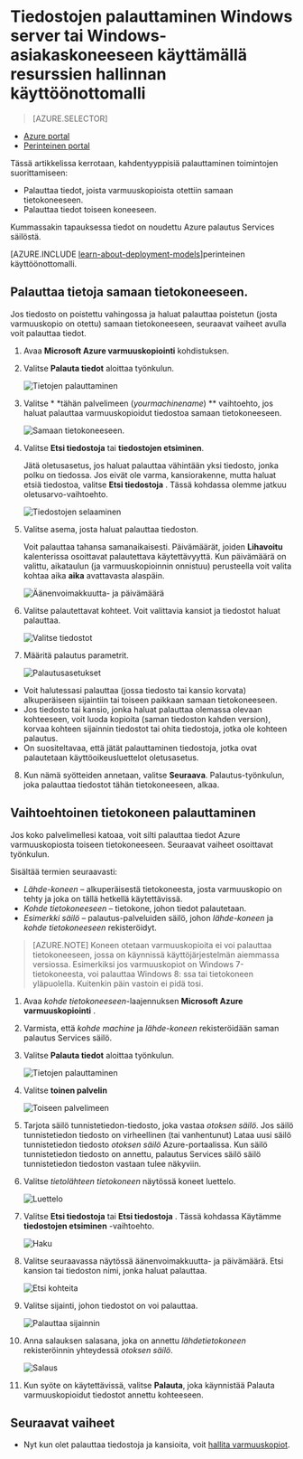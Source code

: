 <properties
   pageTitle="Palauttaa tiedot Windows Server- tai Windows-asiakasohjelman Resurssienhallinta käyttöönoton mallin azuren | Microsoft Azure"
   description="Opi palauttamaan Windows Server- tai Windows-asiakasohjelmaa."
   services="backup"
   documentationCenter=""
   authors="saurabhsensharma"
   manager="shivamg"
   editor=""/>

<tags
   ms.service="backup"
   ms.workload="storage-backup-recovery"
     ms.tgt_pltfrm="na"
     ms.devlang="na"
     ms.topic="article"
     ms.date="08/02/2016"
     ms.author="trinadhk; jimpark; markgal;"/>

# <a name="restore-files-to-a-windows-server-or-windows-client-machine-using-resource-manager-deployment-model"></a>Tiedostojen palauttaminen Windows server tai Windows-asiakaskoneeseen käyttämällä resurssien hallinnan käyttöönottomalli

> [AZURE.SELECTOR]
- [Azure portal](backup-azure-restore-windows-server.md)
- [Perinteinen portal](backup-azure-restore-windows-server-classic.md)

Tässä artikkelissa kerrotaan, kahdentyyppisiä palauttaminen toimintojen suorittamiseen:

- Palauttaa tiedot, joista varmuuskopioista otettiin samaan tietokoneeseen.
- Palauttaa tiedot toiseen koneeseen.

Kummassakin tapauksessa tiedot on noudettu Azure palautus Services säilöstä.

[AZURE.INCLUDE [learn-about-deployment-models](../../includes/learn-about-deployment-models-rm-include.md)]perinteinen käyttöönottomalli.

## <a name="recover-data-to-the-same-machine"></a>Palauttaa tietoja samaan tietokoneeseen.
Jos tiedosto on poistettu vahingossa ja haluat palauttaa poistetun (josta varmuuskopio on otettu) samaan tietokoneeseen, seuraavat vaiheet avulla voit palauttaa tiedot.

1. Avaa **Microsoft Azure varmuuskopiointi** kohdistuksen.
2. Valitse **Palauta tiedot** aloittaa työnkulun.

    ![Tietojen palauttaminen](./media/backup-azure-restore-windows-server/recover.png)

3. Valitse * *tähän palvelimeen (*yourmachinename*) ** vaihtoehto, jos haluat palauttaa varmuuskopioidut tiedostoa samaan tietokoneeseen.

    ![Samaan tietokoneeseen.](./media/backup-azure-restore-windows-server/samemachine.png)

4. Valitse **Etsi tiedostoja** tai **tiedostojen etsiminen**.

    Jätä oletusasetus, jos haluat palauttaa vähintään yksi tiedosto, jonka polku on tiedossa. Jos eivät ole varma, kansiorakenne, mutta haluat etsiä tiedostoa, valitse **Etsi tiedostoja** . Tässä kohdassa olemme jatkuu oletusarvo-vaihtoehto.

    ![Tiedostojen selaaminen](./media/backup-azure-restore-windows-server/browseandsearch.png)

5. Valitse asema, josta haluat palauttaa tiedoston.

    Voit palauttaa tahansa samanaikaisesti. Päivämäärät, joiden **Lihavoitu** kalenterissa osoittavat palautettava käytettävyyttä. Kun päivämäärä on valittu, aikataulun (ja varmuuskopioinnin onnistuu) perusteella voit valita kohtaa aika **aika** avattavasta alaspäin.

    ![Äänenvoimakkuutta- ja päivämäärä](./media/backup-azure-restore-windows-server/volanddate.png)

6. Valitse palautettavat kohteet. Voit valittavia kansiot ja tiedostot haluat palauttaa.

    ![Valitse tiedostot](./media/backup-azure-restore-windows-server/selectfiles.png)

7. Määritä palautus parametrit.

    ![Palautusasetukset](./media/backup-azure-restore-windows-server/recoveroptions.png)

  - Voit halutessasi palauttaa (jossa tiedosto tai kansio korvata) alkuperäiseen sijaintiin tai toiseen paikkaan samaan tietokoneeseen.
  - Jos tiedosto tai kansio, jonka haluat palauttaa olemassa olevaan kohteeseen, voit luoda kopioita (saman tiedoston kahden version), korvaa kohteen sijainnin tiedostot tai ohita tiedostoja, jotka ole kohteen palautus.
  - On suositeltavaa, että jätät palauttaminen tiedostoja, jotka ovat palautetaan käyttöoikeusluettelot oletusasetus.

8. Kun nämä syötteiden annetaan, valitse **Seuraava**. Palautus-työnkulun, joka palauttaa tiedostot tähän tietokoneeseen, alkaa.

## <a name="recover-to-an-alternate-machine"></a>Vaihtoehtoinen tietokoneen palauttaminen
Jos koko palvelimellesi katoaa, voit silti palauttaa tiedot Azure varmuuskopiosta toiseen tietokoneeseen. Seuraavat vaiheet osoittavat työnkulun.  

Sisältää termien seuraavasti:

- *Lähde-koneen* – alkuperäisestä tietokoneesta, josta varmuuskopio on tehty ja joka on tällä hetkellä käytettävissä.
- *Kohde tietokoneeseen* – tietokone, johon tiedot palautetaan.
- *Esimerkki säilö* – palautus-palveluiden säilö, johon *lähde-koneen* ja *kohde tietokoneeseen* rekisteröidyt. <br/>

> [AZURE.NOTE] Koneen otetaan varmuuskopioita ei voi palauttaa tietokoneeseen, jossa on käynnissä käyttöjärjestelmän aiemmassa versiossa. Esimerkiksi jos varmuuskopiot on Windows 7-tietokoneesta, voi palauttaa Windows 8: ssa tai tietokoneen yläpuolella. Kuitenkin päin vastoin ei pidä tosi.

1. Avaa *kohde tietokoneeseen*-laajennuksen **Microsoft Azure varmuuskopiointi** .
2. Varmista, että *kohde machine* ja *lähde-koneen* rekisteröidään saman palautus Services säilö.
3. Valitse **Palauta tiedot** aloittaa työnkulun.

    ![Tietojen palauttaminen](./media/backup-azure-restore-windows-server/recover.png)

4. Valitse **toinen palvelin**

    ![Toiseen palvelimeen](./media/backup-azure-restore-windows-server/anotherserver.png)

5. Tarjota säilö tunnistetiedon-tiedosto, joka vastaa *otoksen säilö*. Jos säilö tunnistetiedon tiedosto on virheellinen (tai vanhentunut) Lataa uusi säilö tunnistetiedon tiedosto *otoksen säilö* Azure-portaalissa. Kun säilö tunnistetiedon tiedosto on annettu, palautus Services säilö säilö tunnistetiedon tiedoston vastaan tulee näkyviin.

6. Valitse *tietolähteen tietokoneen* näytössä koneet luettelo.

    ![Luettelo](./media/backup-azure-restore-windows-server/machinelist.png)

7. Valitse **Etsi tiedostoja** tai **Etsi tiedostoja** . Tässä kohdassa Käytämme **tiedostojen etsiminen** -vaihtoehto.

    ![Haku](./media/backup-azure-restore-windows-server/search.png)

8. Valitse seuraavassa näytössä äänenvoimakkuutta- ja päivämäärä. Etsi kansion tai tiedoston nimi, jonka haluat palauttaa.

    ![Etsi kohteita](./media/backup-azure-restore-windows-server/searchitems.png)

9. Valitse sijainti, johon tiedostot on voi palauttaa.

    ![Palauttaa sijainnin](./media/backup-azure-restore-windows-server/restorelocation.png)

10. Anna salauksen salasana, joka on annettu *lähdetietokoneen* rekisteröinnin yhteydessä *otoksen säilö*.

    ![Salaus](./media/backup-azure-restore-windows-server/encryption.png)

11. Kun syöte on käytettävissä, valitse **Palauta**, joka käynnistää Palauta varmuuskopioidut tiedostot annettu kohteeseen.

## <a name="next-steps"></a>Seuraavat vaiheet
- Nyt kun olet palauttaa tiedostoja ja kansioita, voit [hallita varmuuskopiot](backup-azure-manage-windows-server.md).
